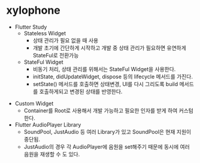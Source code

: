 # xylophone

* Flutter Study
  - Stateless Widget
    - 상태 관리가 필요 없을 때 사용 
    - 개발 초기에 간단하게 시작하고 개발 중 상태 관리가 필요하면 유연하게 StateFul로 전환가능
  - StateFul Widget
    - 비동기 처리, 상태 관리를 위해서는 StateFul Widget을 사용한다.
    - initState, didUpdateWidget, dispose 등의 lifecycle 메서드를 가진다.
    - setState() 메서드를 호출하면 상태변경, UI를 다시 그리도록 build 메서드를 호출하게되고 변경된 상태를 반영한다.
 - Custom Widget
   - Container를 Root로 사용해서 개발 가능하고 필요한 인자를 받게 하여 커스텀한다.
 - Flutter AudioPlayer Library
   - SoundPool, JustAudio 등 여러 Library가 있고 SoundPool은 현재 지원이 중단됨.
   - JustAudio의 경우 각 AudioPlayer에 음원을 set해주기 때문에 동시에 여러 음원을 재생할 수 도 있다.